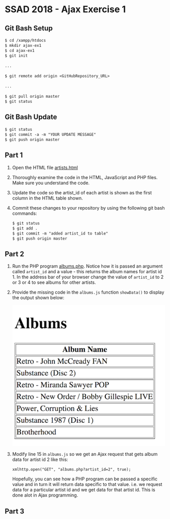 # SSAD 2018 - Ajax Exercise 1

## Git Bash Setup

```
$ cd /xampp/htdocs
$ mkdir ajax-ex1
$ cd ajax-ex1
$ git init

...

$ git remote add origin <GitHubRepository_URL>

...

$ git pull origin master
$ git status

```

## Git Bash Update

```
$ git status
$ git commit -a -m "YOUR UPDATE MESSAGE"
$ git push origin master

```

## Part 1

1.	Open the HTML file [artists.html](http://localhost/ajax-ex1/artists.html)

1.	Thoroughly examine the code in the HTML, JavaScript and PHP files.  Make sure you understand the code.

1.	Update the code so the artist_id of each artist is shown as the first column in the HTML table shown.

1.	Commit these changes to your repository by using the following git bash commands:

	```
	$ git status
	$ git add .
	$ git commit -m "added artist_id to table"
	$ git push origin master

	```



## Part 2

1.	Run the PHP program [albums.php](http://localhost/ajax-ex1/albums.php?artist_id=1).  Notice how it is passed an argument called ``artist_id`` and a value - this returns the album names for artist id 1.  In the address bar of your browser change the value of ``artist_id`` to 2 or 3 or 4 to see albums for other artists.

1.	Provide the missing code in the ``albums.js`` function ``showData()`` to display the output shown below:

	![alt text](images/albums_html.png "Albums")

1.	Modify line 15 in ``albums.js`` so we get an Ajax request that gets album data for artist id 2 like this:

	```
	xmlhttp.open("GET", "albums.php?artist_id=2", true);  

	```

	Hopefully, you can see how a PHP program can be passed a specific value and in turn it will return data specific to that value. i.e.  we request data for a particular artist id and we get data for that artist id.  This is done alot in Ajax programming.


## Part 3




